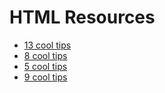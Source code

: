 # HTML Resources

- [13 cool tips](https://www.freelancer.com/articles/web-development/13-cool-tricks-for-html)
- [8 cool tips](https://www.makeuseof.com/tag/7-cool-html-effects-that-anyone-can-add-to-their-website-nb/)
- [5 cool tips](https://www.geeksforgeeks.org/top-5-html-tricks-that-you-should-know/)
- [9 cool tips](https://dev.to/razgandeanu/9-extremely-useful-html-tricks-463a)